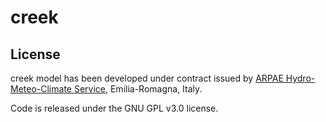 # creek


## License
creek model has been developed under contract issued by 
[ARPAE Hydro-Meteo-Climate Service](https://github.com/ARPA-SIMC), Emilia-Romagna, Italy.

Code is released under the GNU GPL v3.0 license.
